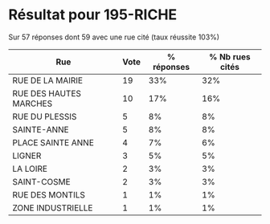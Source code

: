 # Résultat pour 195-RICHE

Sur 57 réponses dont 59 avec une rue cité (taux réussite 103%)

| Rue | Vote | % réponses | % Nb rues cités|
|-----|------|------------|----------------|
| RUE DE LA MAIRIE | 19 | 33% | 32%|
| RUE DES HAUTES MARCHES | 10 | 17% | 16%|
| RUE DU PLESSIS | 5 | 8% | 8%|
| SAINTE-ANNE | 5 | 8% | 8%|
| PLACE SAINTE ANNE | 4 | 7% | 6%|
| LIGNER | 3 | 5% | 5%|
| LA LOIRE | 2 | 3% | 3%|
| SAINT-COSME | 2 | 3% | 3%|
| RUE DES MONTILS | 1 | 1% | 1%|
| ZONE INDUSTRIELLE | 1 | 1% | 1%|
